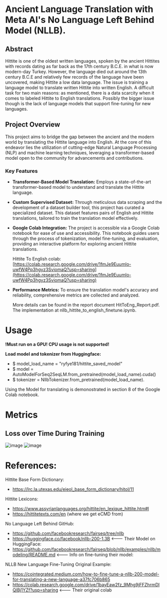 # Ancient Language Translation with Meta AI's No Language Left Behind Model (NLLB).
## Abstract

  Hittite is one of the oldest written
languages, spoken by the ancient Hittites
with records dating as far back as the 17th
century B.C.E. in what is now modern-day
Turkey. However, the language died out
around the 13th century B.C.E and
relatively few records of the language
have been uncovered, making Hittite a low
data language. The issue is training a
language model to translate written Hittite
into written English. A difficult task for
two main reasons: as mentioned, there is a
data scarcity when it comes to labeled
Hittite to English translations. Possibly the
bigger issue though is the lack of language
models that support fine-tuning for new
languages.

## Project Overview

This project aims to bridge the gap between the ancient and the modern world by translating the Hittite language into English. At the core of this endeavor lies the utilization of cutting-edge Natural Language Processing (NLP) and machine learning techniques, leveraging a transformer-based model open to the community for advancements and contributions. 

### Key Features

- **Transformer-Based Model Translation:** Employs a state-of-the-art transformer-based model to understand and translate the Hittite language.

- **Custom Supervised Dataset:** Through meticulous data scraping and the development of a dataset builder tool, this project has curated a specialized dataset. This dataset features pairs of English and Hittite translations, tailored to train the translation model effectively.

- **Google Colab Integration:** The project is accessible via a Google Colab notebook for ease of use and accessibility. This notebook guides users through the process of tokenization, model fine-tuning, and evaluation, providing an interactive platform for exploring ancient Hittite translations. 

  Hittite To English colab: [https://colab.research.google.com/drive/1fmJe9EuumIo-uwfW4Pp3hgyz3SviomaQ?usp=sharing](https://colab.research.google.com/drive/1fmJe9EuumIo-uwfW4Pp3hgyz3SviomaQ?usp=sharing)

- **Performance Metrics:** To ensure the translation model's accuracy and reliability, comprehensive metrics are collected and analyzed.

  More details can be found in the report document HitToEng_Report.pdf.
The implementation at nllb_hittite_to_english_finetune.ipynb.


# Usage

**!Must run on a GPU! CPU usage is not supported!**

**Load model and tokenizer from Huggingface:**
- $ model_load_name = "ryfye181/hittite_saved_model"
- $ model = AutoModelForSeq2SeqLM.from_pretrained(model_load_name).cuda()
- $ tokenizer = NllbTokenizer.from_pretrained(model_load_name).

Using the Model for translating is demonostrated in section 8 of the Google Colab notebook.

# Metrics

## Loss over Time During Training
![image](https://github.com/rfeinberg3/Hittite_English_Translation_w-NLLB/assets/95943957/b2101ba5-36f3-4d9a-a3bf-bad2a0d06471)
![image](https://github.com/rfeinberg3/Hittite_English_Translation_w-NLLB/assets/95943957/1b3e6bdf-932d-4a8c-ab49-223bde3be381)

  
# References:

Hittite Base Form Dictionary:
*	https://lrc.la.utexas.edu/eieol_base_form_dictionary/hitol/11

Hittite Lexicons:
*	https://www.assyrianlanguages.org/hittite/en_lexique_hittite.htm#l
* https://hittitetexts.com/en (where we get eCMD from)


No Language Left Behind GitHub:
  * https://github.com/facebookresearch/fairseq/tree/nllb
  * https://huggingface.co/facebook/nllb-200-1.3B
<--- Their Model on HuggingFace: 
  * https://github.com/facebookresearch/fairseq/blob/nllb/examples/nllb/modeling/README.md
<--- Info on fine-tuning their model:

NLLB New Language Fine-Tuning Original Example:
  * https://cointegrated.medium.com/how-to-fine-tune-a-nllb-200-model-for-translating-a-new-language-a37fc706b865
  * https://colab.research.google.com/drive/1bayEaw2fz_9Mhg9jFFZhrmDlQlBj1YZf?usp=sharing  <--- Their original colab
